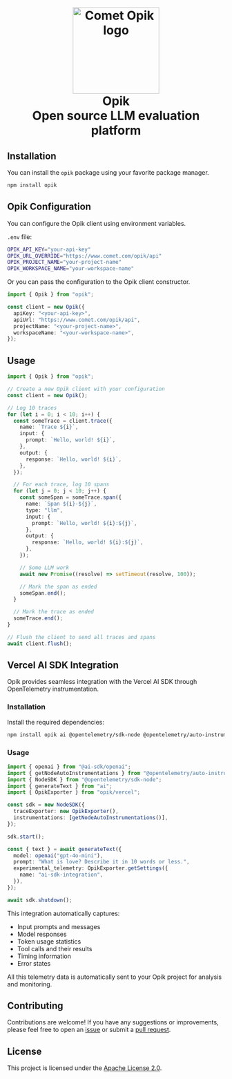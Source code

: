 <h1 align="center" style="border-bottom: none">
    <div>
        <a href="https://www.comet.com/site/products/opik/?from=llm&utm_source=opik&utm_medium=github&utm_content=header_img&utm_campaign=opik"><picture>
            <source media="(prefers-color-scheme: dark)" srcset="https://raw.githubusercontent.com/comet-ml/opik/refs/heads/main/apps/opik-documentation/documentation/static/img/logo-dark-mode.svg">
            <source media="(prefers-color-scheme: light)" srcset="https://raw.githubusercontent.com/comet-ml/opik/refs/heads/main/apps/opik-documentation/documentation/static/img/opik-logo.svg">
            <img alt="Comet Opik logo" src="https://raw.githubusercontent.com/comet-ml/opik/refs/heads/main/apps/opik-documentation/documentation/static/img/opik-logo.svg" width="200" />
        </picture></a>
        <br>
        Opik
    </div>
    Open source LLM evaluation platform<br>
</h1>

## Installation

You can install the `opik` package using your favorite package manager.

```bash
npm install opik
```

## Opik Configuration

You can configure the Opik client using environment variables.

`.env` file:

```bash
OPIK_API_KEY="your-api-key"
OPIK_URL_OVERRIDE="https://www.comet.com/opik/api"
OPIK_PROJECT_NAME="your-project-name"
OPIK_WORKSPACE_NAME="your-workspace-name"
```

Or you can pass the configuration to the Opik client constructor.

```typescript
import { Opik } from "opik";

const client = new Opik({
  apiKey: "<your-api-key>",
  apiUrl: "https://www.comet.com/opik/api",
  projectName: "<your-project-name>",
  workspaceName: "<your-workspace-name>",
});
```

## Usage

```typescript
import { Opik } from "opik";

// Create a new Opik client with your configuration
const client = new Opik();

// Log 10 traces
for (let i = 0; i < 10; i++) {
  const someTrace = client.trace({
    name: `Trace ${i}`,
    input: {
      prompt: `Hello, world! ${i}`,
    },
    output: {
      response: `Hello, world! ${i}`,
    },
  });

  // For each trace, log 10 spans
  for (let j = 0; j < 10; j++) {
    const someSpan = someTrace.span({
      name: `Span ${i}-${j}`,
      type: "llm",
      input: {
        prompt: `Hello, world! ${i}:${j}`,
      },
      output: {
        response: `Hello, world! ${i}:${j}`,
      },
    });

    // Some LLM work
    await new Promise((resolve) => setTimeout(resolve, 100));

    // Mark the span as ended
    someSpan.end();
  }

  // Mark the trace as ended
  someTrace.end();
}

// Flush the client to send all traces and spans
await client.flush();
```

## Vercel AI SDK Integration

Opik provides seamless integration with the Vercel AI SDK through OpenTelemetry instrumentation.

### Installation

Install the required dependencies:

```bash
npm install opik ai @opentelemetry/sdk-node @opentelemetry/auto-instrumentations-node
```

### Usage

```typescript
import { openai } from "@ai-sdk/openai";
import { getNodeAutoInstrumentations } from "@opentelemetry/auto-instrumentations-node";
import { NodeSDK } from "@opentelemetry/sdk-node";
import { generateText } from "ai";
import { OpikExporter } from "opik/vercel";

const sdk = new NodeSDK({
  traceExporter: new OpikExporter(),
  instrumentations: [getNodeAutoInstrumentations()],
});

sdk.start();

const { text } = await generateText({
  model: openai("gpt-4o-mini"),
  prompt: "What is love? Describe it in 10 words or less.",
  experimental_telemetry: OpikExporter.getSettings({
    name: "ai-sdk-integration",
  }),
});

await sdk.shutdown();
```

This integration automatically captures:

- Input prompts and messages
- Model responses
- Token usage statistics
- Tool calls and their results
- Timing information
- Error states

All this telemetry data is automatically sent to your Opik project for analysis and monitoring.

## Contributing

Contributions are welcome! If you have any suggestions or improvements, please feel free to open an [issue](https://github.com/comet-ml/opik/issues) or submit a [pull request](https://github.com/comet-ml/opik/pulls).

## License

This project is licensed under the [Apache License 2.0](https://github.com/comet-ml/opik/blob/main/LICENSE).
